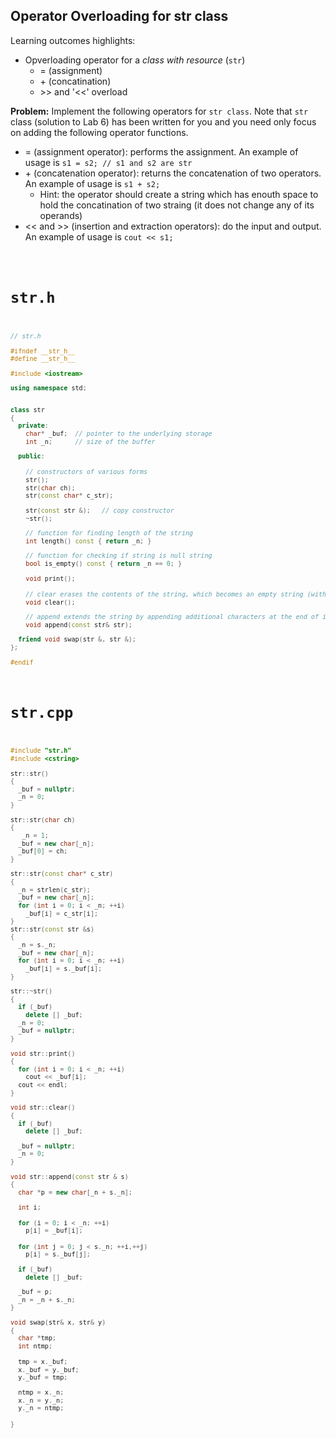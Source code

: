 ## Operator Overloading for str class

Learning outcomes highlights: 
- Opverloading operator for a *class with resource* (<code>str</code>)
  - = (assignment)
  - \+ (concatination)
  - &gt;&gt; and '<<' overload

**Problem:** Implement the following operators for <code>str class</code>. Note that <code>str</code> class (solution to Lab 6) has been written for you and you need only focus on adding the following operator functions.   
- = (assignment operator): performs the assignment. An example of usage is  <code>s1 = s2; // s1 and s2 are str </code>
- \+ (concatenation operator): returns the concatenation of two operators.  An example of usage is <code>s1 + s2; </code>
  - Hint: the operator should create a string which has enouth space to hold the concatination of two straing (it does not change any of its operands) 
- << and >> (insertion and extraction operators): do the input and output. An example of usage is  <code>cout << s1; 
# str.h
```C++
// str.h

#ifndef __str_h__
#define __str_h__

#include <iostream>

using namespace std;


class str
{
  private:
    char* _buf;  // pointer to the underlying storage
    int _n;      // size of the buffer

  public:
  
    // constructors of various forms
    str();      
    str(char ch);
    str(const char* c_str);

    str(const str &);   // copy constructor 
    ~str();

    // function for finding length of the string
    int length() const { return _n; }

    // function for checking if string is null string
    bool is_empty() const { return _n == 0; }

    void print();
  
    // clear erases the contents of the string, which becomes an empty string (with a length of 0 characters).
    void clear();

    // append extends the string by appending additional characters at the end of its current value:
    void append(const str& str);

  friend void swap(str &, str &);
};

#endif

```

# str.cpp

```C++
#include "str.h"
#include <cstring>

str::str() 
{
  _buf = nullptr;
  _n = 0;
}

str::str(char ch)
{
   _n = 1;
  _buf = new char[_n];
  _buf[0] = ch;
}

str::str(const char* c_str)
{
  _n = strlen(c_str);
  _buf = new char[_n];
  for (int i = 0; i < _n; ++i) 
    _buf[i] = c_str[i];
}
str::str(const str &s)
{
  _n = s._n;
  _buf = new char[_n];
  for (int i = 0; i < _n; ++i) 
    _buf[i] = s._buf[i];
}

str::~str()
{
  if (_buf) 
    delete [] _buf;
  _n = 0;
  _buf = nullptr;
}

void str::print()
{
  for (int i = 0; i < _n; ++i) 
    cout << _buf[i];
  cout << endl;
}

void str::clear()
{
  if (_buf) 
    delete [] _buf;

  _buf = nullptr;
  _n = 0;
}

void str::append(const str & s)
{
  char *p = new char[_n + s._n];

  int i;
  
  for (i = 0; i < _n; ++i) 
    p[i] = _buf[i];
  
  for (int j = 0; j < s._n; ++i,++j) 
    p[i] = s._buf[j];

  if (_buf) 
    delete [] _buf;

  _buf = p;  
  _n = _n + s._n;
}

void swap(str& x, str& y)
{
  char *tmp;
  int ntmp;
  
  tmp = x._buf;
  x._buf = y._buf;
  y._buf = tmp;

  ntmp = x._n;
  x._n = y._n;
  y._n = ntmp;
  
}
```
